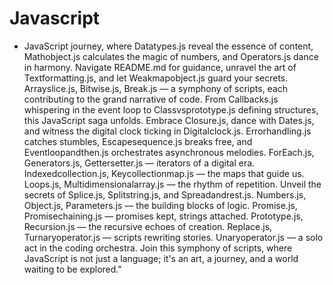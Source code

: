 # Javascript
  *  JavaScript journey, where Datatypes.js reveal the essence of content, Mathobject.js calculates the magic of numbers, and Operators.js dance in harmony. Navigate README.md for guidance, unravel the art of Textformatting.js, and let Weakmapobject.js guard your secrets. Arrayslice.js, Bitwise.js, Break.js — a symphony of scripts, each contributing to the grand narrative of code. From Callbacks.js whispering in the event loop to Classvsprototype.js defining structures, this JavaScript saga unfolds. Embrace Closure.js, dance with Dates.js, and witness the digital clock ticking in Digitalclock.js. Errorhandling.js catches stumbles, Escapesequence.js breaks free, and Eventloopandthen.js orchestrates asynchronous melodies. ForEach.js, Generators.js, Gettersetter.js — iterators of a digital era. Indexedcollection.js, Keycollectionmap.js — the maps that guide us. Loops.js, Multidimensionalarray.js — the rhythm of repetition. Unveil the secrets of Splice.js, Splitstring.js, and Spreadandrest.js. Numbers.js, Object.js, Parameters.js — the building blocks of logic. Promise.js, Promisechaining.js — promises kept, strings attached. Prototype.js, Recursion.js — the recursive echoes of creation. Replace.js, Turnaryoperator.js — scripts rewriting stories. Unaryoperator.js — a solo act in the coding orchestra. Join this symphony of scripts, where JavaScript is not just a language; it's an art, a journey, and a world waiting to be explored."




